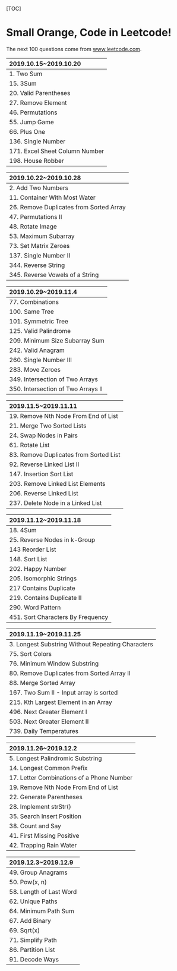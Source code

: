 [TOC]

# Small Orange, Code in Leetcode!

The next 100 questions come from  www.leetcode.com.



| 2019.10.15~2019.10.20          |
| :----------------------------- |
| 1. Two Sum                     |
| 15. 3Sum                       |
| 20. Valid Parentheses          |
| 27. Remove Element             |
| 46. Permutations               |
| 55. Jump Game                  |
| 66. Plus One                   |
| 136. Single Number             |
| 171. Excel Sheet Column Number |
| 198. House Robber              |

| 2019.10.22~2019.10.28                   |
| :-------------------------------------- |
| 2. Add Two Numbers                      |
| 11. Container With Most Water           |
| 26. Remove Duplicates from Sorted Array |
| 47. Permutations II                     |
| 48. Rotate Image                        |
| 53. Maximum Subarray                    |
| 73. Set Matrix Zeroes                   |
| 137. Single Number II                   |
| 344. Reverse String                     |
| 345. Reverse Vowels of a String         |

| 2019.10.29~2019.11.4               |
| :--------------------------------- |
| 77. Combinations                   |
| 100. Same Tree                     |
| 101. Symmetric Tree                |
| 125. Valid Palindrome              |
| 209. Minimum Size Subarray Sum     |
| 242. Valid Anagram                 |
| 260. Single Number III             |
| 283. Move Zeroes                   |
| 349. Intersection of Two Arrays    |
| 350. Intersection of Two Arrays II |

| 2019.11.5~2019.11.11                   |
| :------------------------------------- |
| 19. Remove Nth Node From End of  List  |
| 21. Merge Two Sorted Lists             |
| 24. Swap Nodes in Pairs                |
| 61. Rotate List                        |
| 83. Remove Duplicates from Sorted List |
| 92. Reverse Linked List II             |
| 147. Insertion Sort List               |
| 203. Remove Linked List Elements       |
| 206. Reverse Linked List               |
| 237. Delete Node in a Linked List      |

| 2019.11.12~2019.11.18             |
| :-------------------------------- |
| 18. 4Sum                          |
| 25. Reverse Nodes in k-Group      |
| 143 Reorder List                  |
| 148. Sort List                    |
| 202. Happy Number                 |
| 205. Isomorphic Strings           |
| 217 Contains Duplicate            |
| 219. Contains Duplicate II        |
| 290. Word Pattern                 |
| 451. Sort Characters By Frequency |

| 2019.11.19~2019.11.25                             |
| :------------------------------------------------ |
| 3. Longest Substring Without Repeating Characters |
| 75. Sort Colors                                   |
| 76. Minimum Window Substring                      |
| 80. Remove Duplicates from Sorted Array II        |
| 88. Merge Sorted Array                            |
| 167. Two Sum II - Input array is sorted           |
| 215. Kth Largest Element in an Array              |
| 496. Next Greater Element I                       |
| 503. Next Greater Element II                      |
| 739. Daily Temperatures                           |

| 2019.11.26~2019.12.2                      |
| :---------------------------------------- |
| 5. Longest Palindromic Substring          |
| 14. Longest Common Prefix                 |
| 17. Letter Combinations of a Phone Number |
| 19. Remove Nth Node From End of List      |
| 22. Generate Parentheses                  |
| 28. Implement strStr()                    |
| 35. Search Insert Position                |
| 38. Count and Say                         |
| 41. First Missing Positive                |
| 42. Trapping Rain Water                   |

| 2019.12.3~2019.12.9     |
| :---------------------- |
| 49. Group Anagrams      |
| 50. Pow(x, n)           |
| 58. Length of Last Word |
| 62. Unique Paths        |
| 64. Minimum Path Sum    |
| 67. Add Binary          |
| 69. Sqrt(x)             |
| 71. Simplify Path       |
| 86. Partition List      |
| 91. Decode Ways         |